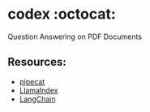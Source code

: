 # codex :octocat:
Question Answering on PDF Documents

## Resources:
- [pipecat](https://github.com/pipecat-ai/pipecat)
- [LlamaIndex](https://docs.llamaindex.ai/en/stable/)
- [LangChain](https://python.langchain.com/docs/introduction/)